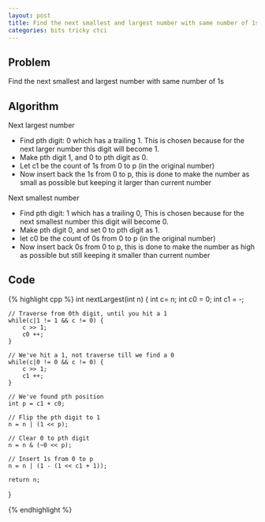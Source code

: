 ```yaml
---
layout: post
title: Find the next smallest and largest number with same number of 1s
categories: bits tricky ctci
---
```


## Problem
Find the next smallest and largest number with same number of 1s

## Algorithm
Next largest number

- Find pth digit: 0 which has a trailing 1. This is chosen because for the next larger number this digit will become 1.
- Make pth digit 1, and 0 to pth digit as 0.
- Let c1 be the count of 1s from 0 to p (in the original number)
- Now insert back the 1s from 0 to p, this is done to make the number as small as possible but keeping it larger than current number

Next smallest number

- Find pth digit: 1 which has a trailing 0, This is chosen because for the next smallest number this digit will become 0.
- Make pth digit 0, and set 0 to pth digit as 1.
- let c0 be the count of 0s from 0 to p (in the original number)
- Now insert back 0s from 0 to p, this is done to make the number as high as possible but still keeping it smaller than current number

## Code
{% highlight cpp %}
int nextLargest(int n) {
	int c= n;
	int c0 = 0;
	int c1 = -;
	
	// Traverse from 0th digit, until you hit a 1
	while(c|1 != 1 && c != 0) {
		c >> 1;
		c0 ++;
	}
	
	// We've hit a 1, not traverse till we find a 0
	while(c|0 != 0 && c != 0) {
		c >> 1;
		c1 ++;
	}
	
	// We've found pth position
	int p = c1 + c0;
	
	// Flip the pth digit to 1
	n = n | (1 << p);
	
	// Clear 0 to pth digit
	n = n & (~0 << p);
	
	// Insert 1s from 0 to p
	n = n | (1 - (1 << c1 + 1));
	
	return n;
}

{% endhighlight %}